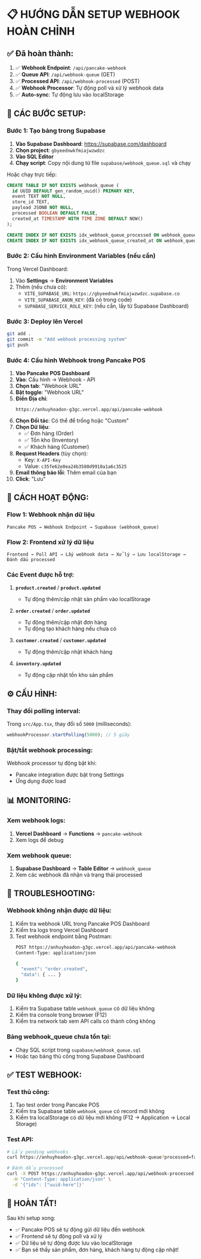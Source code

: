 # 📋 HƯỚNG DẪN SETUP WEBHOOK HOÀN CHỈNH

## ✅ Đã hoàn thành:

1. ✅ **Webhook Endpoint**: `/api/pancake-webhook`
2. ✅ **Queue API**: `/api/webhook-queue` (GET)
3. ✅ **Processed API**: `/api/webhook-processed` (POST)
4. ✅ **Webhook Processor**: Tự động poll và xử lý webhook data
5. ✅ **Auto-sync**: Tự động lưu vào localStorage

## 🚀 CÁC BƯỚC SETUP:

### Bước 1: Tạo bảng trong Supabase

1. **Vào Supabase Dashboard**: https://supabase.com/dashboard
2. **Chọn project**: `gbyeednwkfmiajwzwdzc`
3. **Vào SQL Editor**
4. **Chạy script**: Copy nội dung từ file `supabase/webhook_queue.sql` và chạy

Hoặc chạy trực tiếp:
```sql
CREATE TABLE IF NOT EXISTS webhook_queue (
  id UUID DEFAULT gen_random_uuid() PRIMARY KEY,
  event TEXT NOT NULL,
  store_id TEXT,
  payload JSONB NOT NULL,
  processed BOOLEAN DEFAULT FALSE,
  created_at TIMESTAMP WITH TIME ZONE DEFAULT NOW()
);

CREATE INDEX IF NOT EXISTS idx_webhook_queue_processed ON webhook_queue(processed);
CREATE INDEX IF NOT EXISTS idx_webhook_queue_created_at ON webhook_queue(created_at DESC);
```

### Bước 2: Cấu hình Environment Variables (nếu cần)

Trong Vercel Dashboard:
1. Vào **Settings** → **Environment Variables**
2. Thêm (nếu chưa có):
   - `VITE_SUPABASE_URL`: `https://gbyeednwkfmiajwzwdzc.supabase.co`
   - `VITE_SUPABASE_ANON_KEY`: (đã có trong code)
   - `SUPABASE_SERVICE_ROLE_KEY`: (nếu cần, lấy từ Supabase Dashboard)

### Bước 3: Deploy lên Vercel

```bash
git add .
git commit -m "Add webhook processing system"
git push
```

### Bước 4: Cấu hình Webhook trong Pancake POS

1. **Vào Pancake POS Dashboard**
2. **Vào**: Cấu hình → Webhook - API
3. **Chọn tab**: "Webhook URL"
4. **Bật toggle**: "Webhook URL"
5. **Điền Địa chỉ**: 
   ```
   https://anhuyhoadon-g3gc.vercel.app/api/pancake-webhook
   ```
6. **Chọn Đối tác**: Có thể để trống hoặc "Custom"
7. **Chọn Dữ liệu**: 
   - ✅ Đơn hàng (Order)
   - ✅ Tồn kho (Inventory)
   - ✅ Khách hàng (Customer)
8. **Request Headers** (tùy chọn):
   - Key: `X-API-Key`
   - Value: `c35fe62e0ea24b3580d9910a1a6c3525`
9. **Email thông báo lỗi**: Thêm email của bạn
10. **Click**: "Lưu"

## 🔄 CÁCH HOẠT ĐỘNG:

### Flow 1: Webhook nhận dữ liệu
```
Pancake POS → Webhook Endpoint → Supabase (webhook_queue)
```

### Flow 2: Frontend xử lý dữ liệu
```
Frontend → Poll API → Lấy webhook data → Xử lý → Lưu localStorage → Đánh dấu processed
```

### Các Event được hỗ trợ:

1. **`product.created`** / **`product.updated`**
   - Tự động thêm/cập nhật sản phẩm vào localStorage

2. **`order.created`** / **`order.updated`**
   - Tự động thêm/cập nhật đơn hàng
   - Tự động tạo khách hàng nếu chưa có

3. **`customer.created`** / **`customer.updated`**
   - Tự động thêm/cập nhật khách hàng

4. **`inventory.updated`**
   - Tự động cập nhật tồn kho sản phẩm

## ⚙️ CẤU HÌNH:

### Thay đổi polling interval:
Trong `src/App.tsx`, thay đổi số `5000` (milliseconds):
```typescript
webhookProcessor.startPolling(5000); // 5 giây
```

### Bật/tắt webhook processing:
Webhook processor tự động bật khi:
- Pancake integration được bật trong Settings
- Ứng dụng được load

## 📊 MONITORING:

### Xem webhook logs:
1. **Vercel Dashboard** → **Functions** → `pancake-webhook`
2. Xem logs để debug

### Xem webhook queue:
1. **Supabase Dashboard** → **Table Editor** → `webhook_queue`
2. Xem các webhook đã nhận và trạng thái processed

## 🐛 TROUBLESHOOTING:

### Webhook không nhận được dữ liệu:
1. Kiểm tra webhook URL trong Pancake POS Dashboard
2. Kiểm tra logs trong Vercel Dashboard
3. Test webhook endpoint bằng Postman:
   ```bash
   POST https://anhuyhoadon-g3gc.vercel.app/api/pancake-webhook
   Content-Type: application/json
   
   {
     "event": "order.created",
     "data": { ... }
   }
   ```

### Dữ liệu không được xử lý:
1. Kiểm tra Supabase table `webhook_queue` có dữ liệu không
2. Kiểm tra console trong browser (F12)
3. Kiểm tra network tab xem API calls có thành công không

### Bảng webhook_queue chưa tồn tại:
- Chạy SQL script trong `supabase/webhook_queue.sql`
- Hoặc tạo bảng thủ công trong Supabase Dashboard

## ✅ TEST WEBHOOK:

### Test thủ công:
1. Tạo test order trong Pancake POS
2. Kiểm tra Supabase table `webhook_queue` có record mới không
3. Kiểm tra localStorage có dữ liệu mới không (F12 → Application → Local Storage)

### Test API:
```bash
# Lấy pending webhooks
curl https://anhuyhoadon-g3gc.vercel.app/api/webhook-queue?processed=false

# Đánh dấu processed
curl -X POST https://anhuyhoadon-g3gc.vercel.app/api/webhook-processed \
  -H "Content-Type: application/json" \
  -d '{"ids": ["uuid-here"]}'
```

## 🎉 HOÀN TẤT!

Sau khi setup xong:
- ✅ Pancake POS sẽ tự động gửi dữ liệu đến webhook
- ✅ Frontend sẽ tự động poll và xử lý
- ✅ Dữ liệu sẽ tự động được lưu vào localStorage
- ✅ Bạn sẽ thấy sản phẩm, đơn hàng, khách hàng tự động cập nhật!


